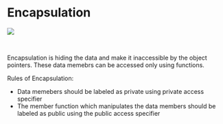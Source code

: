 # Encapsulation

![](https://media.geeksforgeeks.org/wp-content/uploads/Encapsulation-in-C-1.jpg)

<br>

Encapsulation is hiding the data and make it inaccessible by the object pointers. These data memebrs can be accessed only using functions.


Rules of Encapsulation:
- Data memebers should be labeled as private using private access specifier
- The member function which manipulates the data members should be labeled as public using the public access specifier